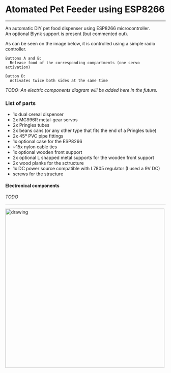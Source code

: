 # Atomated Pet Feeder using ESP8266

---


An automatic DIY pet food dispenser using ESP8266 microcontroller.  
An optional Blynk support is present (but commented out).  

As can be seen on the image below, it is controlled using a simple radio controller.  

~~~
Buttons A and B:  
  Release food of the corresponding compartments (one servo activation)  

Button D:
  Activates twice both sides at the same time
~~~

*TODO: An electric components diagram will be added here in the future.*  

### List of parts
* 1x dual cereal dispenser
* 2x MG996R metal-gear servos
* 2x Pringles tubes
* 2x beans cans (or any other type that fits the end of a Pringles tube)
* 2x 45º PVC pipe fittings
* 1x optional case for the ESP8266
* ~15x nylon cable ties
* 1x optional wooden front support
* 2x optional L shapped metal supports for the wooden front support
* 2x wood planks for the sctructure
* 1x DC power source compatible with L7805 regulator (I used a 9V DC)
* screws for the structure

#### Electronical components
*TODO*

---

<img src="https://drive.google.com/uc?export=view&id=19s2OR-KXJEJIvmxjpx6WrXahWPca26rq" alt="drawing" width="500"/>

